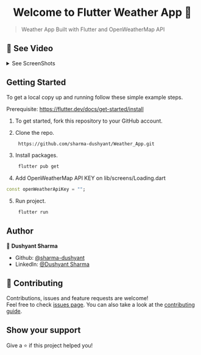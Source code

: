 <h1 align="center">Welcome to Flutter Weather App 👋</h1>

> Weather App Built with Flutter and OpenWeatherMap API

## 🚀 See Video

<details>
<summary>See ScreenShots</summary>
<img![Record_2023-10-05-21-44-42](https://github.com/sharma-dushyant/Weather_App/assets/87010265/395ca7f8-51ce-48c4-afc9-a2af864f04d6)/img>
</details>

## Getting Started

To get a local copy up and running follow these simple example steps.

Prerequisite: https://flutter.dev/docs/get-started/install

1. To get started, fork this repository to your GitHub account.

2. Clone the repo.
    ```sh
     https://github.com/sharma-dushyant/Weather_App.git
    ```
3. Install packages.
    ```sh
     flutter pub get
    ```
4. Add OpenWeatherMap API KEY on lib/screens/Loading.dart
  ```dart
  const openWeatherApiKey = "";
  ```

5. Run project.
    ```sh
     flutter run
    ```

## Author

👤 **Dushyant Sharma**

* Github: [@sharma-dushyant](https://github.com/sharma-dushyant)
* LinkedIn: [@Dushyant Sharma](https://www.linkedin.com/in/d-sharma99/)

## 🤝 Contributing

Contributions, issues and feature requests are welcome!<br />Feel free to check [issues page](https://github.com/1hanzla100/flutter-weather/issues). You can also take a look at the [contributing guide](https://github.com/1hanzla100/flutter-weather/blob/master/CONTRIBUTING.md).

## Show your support

Give a ⭐️ if this project helped you!
